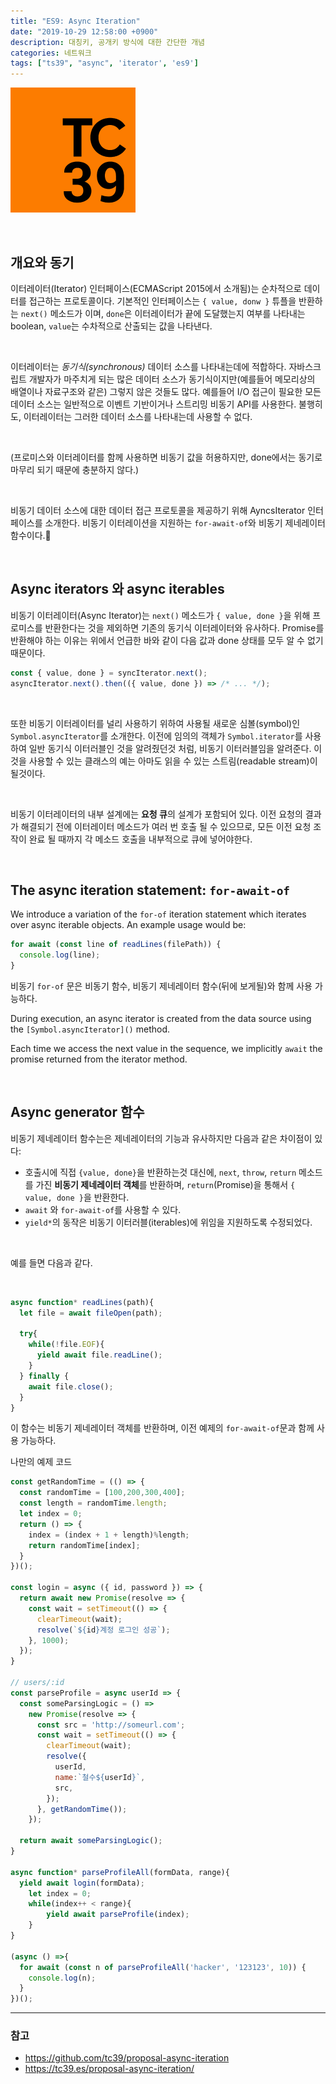 ```yaml
---
title: "ES9: Async Iteration"
date: "2019-10-29 12:58:00 +0900"
description: 대칭키, 공개키 방식에 대한 간단한 개념
categories: 네트워크
tags: ["ts39", "async", 'iterator', 'es9']
---
```


![logo](./logo.png)

<br>

## 개요와 동기

이터레이터(Iterator) 인터페이스(ECMAScript 2015에서 소개됨)는 순차적으로 데이터를 접근하는 프로토콜이다. 기본적인 인터페이스는 `{ value, donw }` 튜플을 반환하는 `next()` 메소드가 이며, `done`은 이터레이터가 끝에 도달했는지 여부를 나타내는 boolean, `value`는 수차적으로 산출되는 값을 나타낸다.

<br>

이터레이터는 *동기식(synchronous)* 데이터 소스를 나타내는데에 적합하다. 자바스크립트 개발자가 마주치게 되는 많은 데이터 소스가 동기식이지만(예를들어 메모리상의 배열이나 자료구조와 같은) 그렇지 않은 것들도 많다. 예를들어 I/O 접근이 필요한 모든 데이터 소스는 일반적으로 이벤트 기반이거나 스트리밍 비동기 API를 사용한다. 불행히도, 이터레이터는 그러한 데이터 소스를 나타내는데 사용할 수 없다.

<br>

(프로미스와 이터레이터를 함께 사용하면 비동기 값을 허용하지만, done에서는 동기로 마무리 되기 때문에 충분하지 않다.)

<br>

비동기 데이터 소스에 대한 데이터 접근 프로토콜을 제공하기 위해 AyncsIterator 인터페이스를 소개한다. 비동기 이터레이션을 지원하는 `for-await-of`와 비동기 제네레이터 함수이다.🎉

<br>

## Async iterators 와 async iterables

비동기 이터레이터(Async Iterator)는 `next()` 메소드가 `{ value, done }`을 위해 프로미스를 반환한다는 것을 제외하면 기존의 동기식 이터레이터와 유사하다.
Promise를 반환해야 하는 이유는 위에서 언급한 바와 같이 다음 값과 done 상태를 모두 알 수 없기 때문이다.

```js
const { value, done } = syncIterator.next();
asyncIterator.next().then(({ value, done }) => /* ... */);
```

<br>

또한 비동기 이터레이터를 널리 사용하기 위하여 사용될 새로운 심볼(symbol)인 `Symbol.asyncIterator`를 소개한다. 
이전에 임의의 객체가 `Symbol.iterator`를 사용하여 일반 동기식 이터러블인 것을 알려줬던것 처럼, 비동기 이터러블임을 알려준다. 
이것을 사용할 수 있는 클래스의 예는 아마도 읽을 수 있는 스트림(readable stream)이 될것이다.

<br>

비동기 이터레이터의 내부 설계에는 **요청 큐**의 설계가 포함되어 있다. 이전 요청의 결과가 해결되기 전에 이터레이터 메소드가 여러 번 호출 될 수 있으므로, 모든 이전 요청 조작이 완료 될 때까지 각 메소드 호출을 내부적으로 큐에 넣어야한다.

<br>

## The async iteration statement: `for-await-of`

We introduce a variation of the `for-of` iteration statement which iterates over async iterable objects. An example usage would be:

```js
for await (const line of readLines(filePath)) {
  console.log(line);
}
```

비동기 `for-of` 문은 비동기 함수, 비동기 제네레이터 함수(뒤에 보게될)와 함께 사용 가능하다.

During execution, an async iterator is created from the data source using the `[Symbol.asyncIterator]()` method.

Each time we access the next value in the sequence, we implicitly `await` the promise returned from the iterator method.

<br>

## Async generator 함수
비동기 제네레이터 함수는은 제네레이터의 기능과 유사하지만 다음과 같은 차이점이 있다:
- 호출시에 직접 `{value, done}`을 반환하는것 대신에, `next`, `throw`, `return` 메소드를 가진 **비동기 제네레이터 객체**를 반환하며, `return`(Promise)을 통해서 `{ value, done }`을 반환한다.
- `await` 와 `for-await-of`를 사용할 수 있다.
-  `yield*`의 동작은 비동기 이터러블(iterables)에 위임을 지원하도록 수정되었다.

<br>

예를 들면 다음과 같다.

<br>

```js
async function* readLines(path){
  let file = await fileOpen(path);
  
  try{
    while(!file.EOF){
      yield await file.readLine();
    }
  } finally {
    await file.close();
  }
}
```

이 함수는 비동기 제네레이터 객체를 반환하며, 이전 예제의 `for-await-of`문과 함께 사용 가능하다.


나만의 예제 코드

```js
const getRandomTime = (() => {
  const randomTime = [100,200,300,400];
  const length = randomTime.length;
  let index = 0;
  return () => {
    index = (index + 1 + length)%length;
    return randomTime[index];
  }
})();

const login = async ({ id, password }) => {
  return await new Promise(resolve => {
    const wait = setTimeout(() => {
      clearTimeout(wait);
      resolve(`${id}계정 로그인 성공`);
    }, 1000);
  });
}

// users/:id
const parseProfile = async userId => {
  const someParsingLogic = () => 
    new Promise(resolve => {
      const src = 'http://someurl.com';
      const wait = setTimeout(() => {
        clearTimeout(wait);
        resolve({
          userId,
          name:`철수${userId}`,
          src,
        });
      }, getRandomTime());
    });

  return await someParsingLogic();
}

async function* parseProfileAll(formData, range){
  yield await login(formData);
	let index = 0;
	while(index++ < range){
		yield await parseProfile(index);
	}
}

(async () =>{
  for await (const n of parseProfileAll('hacker', '123123', 10)) {
    console.log(n);
  }    
})();
```
--- 

### 참고
- https://github.com/tc39/proposal-async-iteration
- https://tc39.es/proposal-async-iteration/